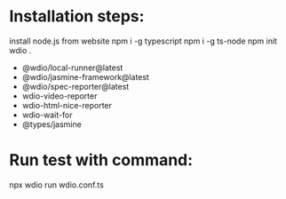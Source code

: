 # Installation steps:
install node.js from website
npm i -g typescript 
npm i -g ts-node 
npm init wdio .
- @wdio/local-runner@latest
- @wdio/jasmine-framework@latest
- @wdio/spec-reporter@latest
- wdio-video-reporter
- wdio-html-nice-reporter
- wdio-wait-for
- @types/jasmine

# Run test with command:
npx wdio run wdio.conf.ts